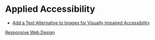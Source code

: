 # Applied Accessibility

* [Add a Text Alternative to Images for Visually Impaired Accessibility](./applied-accessibility/add-a-text-alternative-to-images-for-visually-impaired-accessibility.md)

[Responsive Web Design](../responsive-web-design.md)


